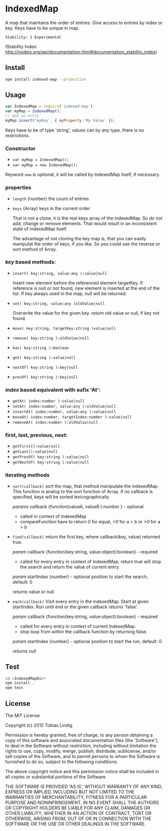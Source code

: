 # IndexedMap

A map that maintains the order of entries. Give access to entries by index or key.
Keys have to be unique in map.

```
Stability: 1 Experimental
```
(Stability Index: http://nodejs.org/api/documentation.html#documentation_stability_index)

## Install

```bash
npm install indexed-map --production
```

## Usage

```js
var IndexedMap = require('indexed-map')
var myMap = IndexedMap();
// add an entry
myMap.insert('myKey', { myProperty:'My Value' });
```

Keys have to be of type 'string', values can by any type, there is no restrictions.


### Constructor

* `var myMap = IndexedMap();`
* `var myMap = new IndexedMap();`

Keyword `new` is optional, it will be called by IndexedMap itself, if necessary. 

### properties

* `length` {number} the count of entries

* `keys` {Array} keys in the current order
	
	That is not a clone, it is the real keys array of the indexedMap. So do not 
	add, change or remove elements. That would result in an inconsistent state of indexedMap itself.
	
	The advantage of not cloning the key map is, that you can easily manipulat the order of keys, if you like.
	So you could use the reverse or sort method of Array.

### _key_ based methods:

* `insert( key:string, value:any ):value|null`

	Insert new element before the referenced element targetKey.
	If reference is null or not found, new element is inserted at the end of the list.
	If key always used in the map, null will be returned.

* `set( key:string, value:any )oldValue|null`

	Overwrite the value for the given key.
	*return* old value or null, if key not found.

* `move( key:string, targetKey:string )value|null`
* `remove( key:string ):oldValue|null` 
* `has( key:string ):boolean`
* `get( key:string ):value|null` 
* `nextOf( key:string ):key|null`
* `prevOf( key:string ):key|null`
 
### _index_ based equivalent with sufix 'At':

* `getAt( index:number ):value|null`
* `setAt( index:number, value:any ):oldValue|null`
* `insertAt( index:number, value:any ):value|null`
* `moveAt( index:number, targetIndex:number ):value|null`
* `removeAt( index:number ):oldValue|null`

###  first, last, previous, next:

* `getFirst():value|null`
* `getLast():value|null`
* `getPrevOf( key:string ):value|null`
* `getNextOf( key:string ):value|null`

### iterating methods

* `sort(callback)`
	sort the map, that method manipulate the indexedMap.
	This function is analog to the sort function of Array.
	if no callback is specified, keys will be sorted lexicographically

	*params* callback {function(valueA, valueB ):number } - optional
	- called in context of indexedMap
	- compareFunction have to return _0_ for equal, _<0_ for a < b or _>0_ for a > b

* `find(callback)`
	return the first key, where callback(key, value) returned true.  
	
	*param* callback {function(key:string, value:object):boolean} - required
	 - called for every entry in context of indexedMap. return true will stop the search and
	   return the value of current entry.
	
	*param* startIndex {number} - optional
		position to start the search, default: 0
	
	*returns* value or null

* `each(callback)`
	Visit every entry in the indexedMap. Start at given startIndex. Run until end 
	or the given callback returns 'false'.

	*param* callback {function(key:string, value:object):boolean} - required
	- called for every entry in context of current IndexedMap. 
	- stop loop from within the callback function by returning false.
	
	*param* startIndex {number} - optional
		position to start the run, default: 0

	*returns* null


## Test

```bash
cd <IndexedMapDir>
npm install .
npm test
```

## License

The MIT License

Copyright (c) 2012 Tobias Lindig

Permission is hereby granted, free of charge, to any person obtaining
a copy of this software and associated documentation files (the
'Software'), to deal in the Software without restriction, including
without limitation the rights to use, copy, modify, merge, publish,
distribute, sublicense, and/or sell copies of the Software, and to
permit persons to whom the Software is furnished to do so, subject to
the following conditions:

The above copyright notice and this permission notice shall be
included in all copies or substantial portions of the Software.

THE SOFTWARE IS PROVIDED 'AS IS', WITHOUT WARRANTY OF ANY KIND,
EXPRESS OR IMPLIED, INCLUDING BUT NOT LIMITED TO THE WARRANTIES OF
MERCHANTABILITY, FITNESS FOR A PARTICULAR PURPOSE AND NONINFRINGEMENT.
IN NO EVENT SHALL THE AUTHORS OR COPYRIGHT HOLDERS BE LIABLE FOR ANY
CLAIM, DAMAGES OR OTHER LIABILITY, WHETHER IN AN ACTION OF CONTRACT,
TORT OR OTHERWISE, ARISING FROM, OUT OF OR IN CONNECTION WITH THE
SOFTWARE OR THE USE OR OTHER DEALINGS IN THE SOFTWARE.